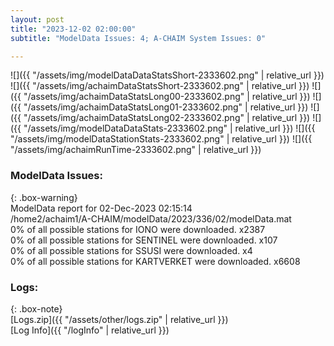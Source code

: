 ```yaml
---
layout: post
title: "2023-12-02 02:00:00"
subtitle: "ModelData Issues: 4; A-CHAIM System Issues: 0"

---
```


![]({{ "/assets/img/modelDataDataStatsShort-2333602.png" | relative_url }})
![]({{ "/assets/img/achaimDataStatsShort-2333602.png" | relative_url }})
![]({{ "/assets/img/achaimDataStatsLong00-2333602.png" | relative_url }})
![]({{ "/assets/img/achaimDataStatsLong01-2333602.png" | relative_url }})
![]({{ "/assets/img/achaimDataStatsLong02-2333602.png" | relative_url }})
![]({{ "/assets/img/modelDataDataStats-2333602.png" | relative_url }})
![]({{ "/assets/img/modelDataStationStats-2333602.png" | relative_url }})
![]({{ "/assets/img/achaimRunTime-2333602.png" | relative_url }})


### ModelData Issues:  
  
{: .box-warning}  
 ModelData report for 02-Dec-2023 02:15:14   
 /home2/achaim1/A-CHAIM/modelData/2023/336/02/modelData.mat   
 0% of all possible stations for IONO were downloaded. x2387   
 0% of all possible stations for SENTINEL were downloaded. x107   
 0% of all possible stations for SSUSI were downloaded. x4   
 0% of all possible stations for KARTVERKET were downloaded. x6608   
  


### Logs:  
  
{: .box-note}  
[Logs.zip]({{ "/assets/other/logs.zip" | relative_url }})  
[Log Info]({{ "/logInfo" | relative_url }})  
